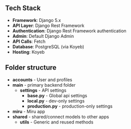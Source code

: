 ## Tech Stack
- **Framework**: Django 5.x
- **API Layer**: Django Rest Framework
- **Authentication**: Django Rest Framework authentication
- **Admin**: Default Django Admin
- **API Calls**: Fetch
- **Database**: PostgreSQL (via Koyeb)
- **Hosting**: Koyeb

## Folder structure
- **accounts** - User and profiles
- **main** - primary backend folder
	- **settings** - API settings
		- **base.py** - Global api settings
		- **local.py** - dev-only settings
		- **production.py** - production-only settings
- **miru** - Miru app
- **shared** - shared/connect models to other apps
	- **utils** - Generic and reused methods